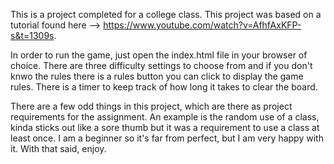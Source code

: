 This is a project completed for a college class. This project was based on a
tutorial found here --> https://www.youtube.com/watch?v=AfhfAxKFP-s&t=1309s.

In order to run the game, just open the index.html file in your browser of choice.
There are three difficulty settings to choose from and if you don't knwo the rules 
there is a rules button you can click to display the game rules. There is a timer 
to keep track of how long it takes to clear the board. 

There are a few odd things in this project, which are there as project requirements for the assignment.
An example is the random use of a class, kinda sticks out like a sore thumb but it was a requirement to 
use a class at least once. 
I am a beginner so it's far from perfect, but I am very happy with it. 
With that said, enjoy.
